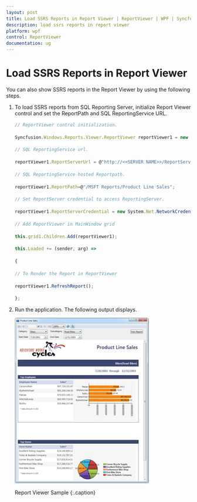 ```yaml
---
layout: post
title: Load SSRS Reports in Report Viewer | ReportViewer | WPF | Syncfusion
description: load ssrs reports in report viewer
platform: wpf
control: ReportViewer
documentation: ug
---
```


# Load SSRS Reports in Report Viewer

You can also show SSRS reports in the Report Viewer by using the following steps.

1. To load SSRS reports from SQL Reporting Server, initialize Report Viewer control and set the ReportPath and SQL 
   ReportingService URL.

   ~~~js
   // ReportViewer control initialization.
   
   Syncfusion.Windows.Reports.Viewer.ReportViewer reportViewer1 = new Syncfusion.Windows.Reports.Viewer.ReportViewer();
   
   // SQL ReportingService url.
   
   reportViewer1.ReportServerUrl = @"http://<<SERVER NAME>>/ReportServer";
   
   // SQL ReportingService hosted Reportpath.
   
   reportViewer1.ReportPath=@"/MSFT Reports/Product Line Sales";
   
   // Set ReportServer credential to access ReportingServer.
   
   reportViewer1.ReportServerCredential = new System.Net.NetworkCredential("username","passowrd","domain"); 
   
   // Add ReportViewer in MainWindow grid
   
   this.grid1.Children.Add(reportViewer1);
   
   this.Loaded += (sender, arg) =>
   
   {
   
   // To Render the Report in ReportViewer
   
   reportViewer1.RefreshReport();
   
   };
   
   ~~~
  
2. Run the application. The following output displays.

   ![](Load-SSRS-Reports-in-Report-Viewer_images/Load-SSRS-Reports-in-Report-Viewer_img1.png)
   
   Report Viewer Sample
   {:.caption} 
